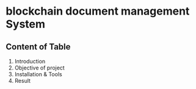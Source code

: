 # blockchain document management System
## Content of Table
1. Introduction
2. Objective of project
3. Installation & Tools
4. Result
